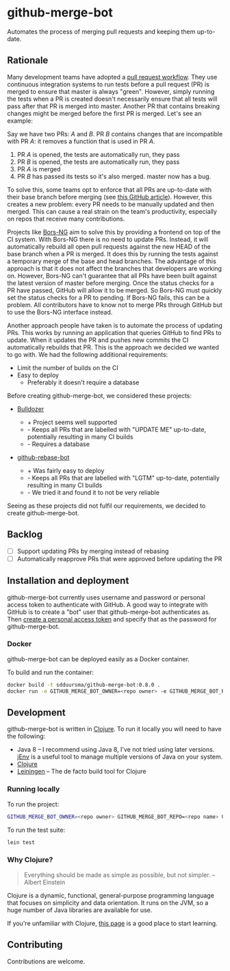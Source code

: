 # github-merge-bot

Automates the process of merging pull requests and keeping them up-to-date.

## Rationale

Many development teams have adopted a [pull request workflow](https://guides.github.com/introduction/flow/). They use continuous integration systems to run tests before a pull request (PR) is merged to ensure that master is always "green". However, simply running the tests when a PR is created doesn't necessarily ensure that all tests will pass after that PR is merged into master. Another PR that contains breaking changes might be merged before the first PR is merged. Let's see an example:

Say we have two PRs: _A_ and _B_. PR _B_ contains changes that are incompatible with PR _A_: it removes a function that is used in PR _A_.

1. PR _A_ is opened, the tests are automatically run, they pass
2. PR _B_ is opened, the tests are automatically run, they pass
3. PR _A_ is merged
4. PR _B_ has passed its tests so it's also merged. master now has a bug.

To solve this, some teams opt to enforce that all PRs are up-to-date with their base branch before merging (see [this GitHub article](https://help.github.com/articles/types-of-required-status-checks/)). However, this creates a new problem: every PR needs to be manually updated and then merged. This can cause a real strain on the team's productivity, especially on repos that receive many contributions.

Projects like [Bors-NG](https://github.com/bors-ng/bors-ng) aim to solve this by providing a frontend on top of the CI system. With Bors-NG there is no need to update PRs. Instead, it will automatically rebuild all open pull requests against the new HEAD of the base branch when a PR is merged. It does this by running the tests against a temporary merge of the base and head branches. The advantage of this approach is that it does not affect the branches that developers are working on. However, Bors-NG can't guarantee that all PRs have been built against the latest version of master before merging. Once the status checks for a PR have passed, GitHub will allow it to be merged. So Bors-NG must quickly set the status checks for a PR to pending. If Bors-NG fails, this can be a problem. All contributors have to know not to merge PRs through GitHub but to use the Bors-NG interface instead.

Another approach people have taken is to automate the process of updating PRs. This works by running an application that queries GitHub to find PRs to update. When it updates the PR and pushes new commits the CI automatically rebuilds that PR. This is the approach we decided we wanted to go with. We had the following additional requirements:

* Limit the number of builds on the CI
* Easy to deploy
  * Preferably it doesn't require a database

Before creating github-merge-bot, we considered these projects:

* [Bulldozer](https://github.com/palantir/bulldozer)
  * \+ Project seems well supported
  * \- Keeps all PRs that are labelled with "UPDATE ME" up-to-date, potentially resulting in many CI builds
  * \- Requires a database

* [github-rebase-bot](https://github.com/nicolai86/github-rebase-bot)
  * \+ Was fairly easy to deploy
  * \- Keeps all PRs that are labelled with "LGTM" up-to-date, potentially resulting in many CI builds
  * \- We tried it and found it to not be very reliable

Seeing as these projects did not fulfil our requirements, we decided to create github-merge-bot.

## Backlog

- [ ] Support updating PRs by merging instead of rebasing
- [ ] Automatically reapprove PRs that were approved before updating the PR

## Installation and deployment

github-merge-bot currently uses username and password or personal access token to authenticate with GitHub. A good way to integrate with GitHub is to create a "bot" user that github-merge-bot authenticates as. Then [create a personal access token](https://help.github.com/articles/creating-a-personal-access-token-for-the-command-line/) and specify that as the password for github-merge-bot.

### Docker

github-merge-bot can be deployed easily as a Docker container.

To build and run the container:

```bash
docker build -t sdduursma/github-merge-bot:0.8.0 .
docker run -e GITHUB_MERGE_BOT_OWNER=<repo owner> -e GITHUB_MERGE_BOT_REPO=<repo name> -e GITHUB_MERGE_BOT_USERNAME=<username> -e GITHUB_MERGE_BOT_PASSWORD=<password or token> sdduursma/github-merge-bot:0.8.0
```

## Development

github-merge-bot is written in [Clojure](https://clojure.org/). To run it locally you will need to have the following:

* Java 8 – I recommend using Java 8, I've not tried using later versions. [jEnv](http://www.jenv.be) is a useful tool to manage multiple versions of Java on your system.
* [Clojure](https://clojure.org/guides/getting_started)
* [Leiningen](https://leiningen.org/) – The de facto build tool for Clojure

### Running locally

To run the project:

```bash
GITHUB_MERGE_BOT_OWNER=<repo owner> GITHUB_MERGE_BOT_REPO=<repo name> GITHUB_MERGE_BOT_USERNAME=<username> GITHUB_MERGE_BOT_PASSWORD=<password or token> lein run
```

To run the test suite:

```bash
lein test
```

### Why Clojure?

> Everything should be made as simple as possible, but not simpler. – Albert Einstein

Clojure is a dynamic, functional, general-purpose programming language that focuses on simplicity and data orientation. It runs on the JVM, so a huge number of Java libraries are available for use.

If you're unfamiliar with Clojure, [this page](https://clojure.org/guides/learn/syntax) is a good place to start learning.

## Contributing

Contributions are welcome.
